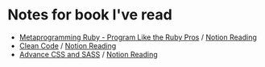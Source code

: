 # Notes for book I've read

- [Metaprogramming Ruby - Program Like the Ruby Pros](https://github.com/truongnmt/notes/blob/master/meta-programming-ruby/Ruby-Rails-2f0e6272-cf86-4559-8d99-cd3e570f7d06.md) / [Notion Reading](https://www.notion.so/stronglong/Ruby-Rails-2f0e6272cf8645598d99cd3e570f7d06)
- [Clean Code](https://github.com/truongnmt/notes/blob/master/clean-code/Clean-code-fd804139-85dc-47a3-9285-1fd8222e6ff0.md) / [Notion Reading](https://www.notion.so/stronglong/Clean-code-fd80413985dc47a392851fd8222e6ff0)
- [Advance CSS and SASS](https://github.com/truongnmt/notes/blob/master/advance-css-sass/Advance-CSS-and-SASS-e39a3777-2194-4a2f-8f1b-8d146a2e84f0.md) / [Notion Reading](https://www.notion.so/stronglong/Advance-CSS-and-SASS-e39a377721944a2f8f1b8d146a2e84f0)
